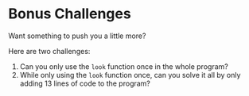 # Bonus Challenges

Want something to push you a little more?

Here are two challenges:

1. Can you only use the `look` function once in the whole program?
2. While only using the `look` function once, can you solve it all by only adding 13 lines of code to the program?
